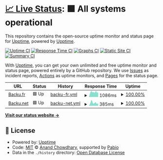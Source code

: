 # [📈 Live Status](https://demo.upptime.js.org): <!--live status--> **🟩 All systems operational**

This repository contains the open-source uptime monitor and status page for [Upptime](https://upptime.js.org), powered by [Upptime](https://github.com/upptime/upptime).

[![Uptime CI](https://github.com/boumboo/upptime/workflows/Uptime%20CI/badge.svg)](https://github.com/boumboo/upptime/actions?query=workflow%3A%22Uptime+CI%22)
[![Response Time CI](https://github.com/boumboo/upptime/workflows/Response%20Time%20CI/badge.svg)](https://github.com/boumboo/upptime/actions?query=workflow%3A%22Response+Time+CI%22)
[![Graphs CI](https://github.com/boumboo/upptime/workflows/Graphs%20CI/badge.svg)](https://github.com/boumboo/upptime/actions?query=workflow%3A%22Graphs+CI%22)
[![Static Site CI](https://github.com/boumboo/upptime/workflows/Static%20Site%20CI/badge.svg)](https://github.com/boumboo/upptime/actions?query=workflow%3A%22Static+Site+CI%22)
[![Summary CI](https://github.com/boumboo/upptime/workflows/Summary%20CI/badge.svg)](https://github.com/boumboo/upptime/actions?query=workflow%3A%22Summary+CI%22)

With [Upptime](https://upptime.js.org), you can get your own unlimited and free uptime monitor and status page, powered entirely by a GitHub repository. We use [Issues](https://github.com/upptime/upptime/issues) as incident reports, [Actions](https://github.com/boumboo/upptime/actions) as uptime monitors, and [Pages](https://demo.upptime.js.org) for the status page.

<!--start: status pages-->
<!-- This summary is generated by Upptime (https://github.com/upptime/upptime) -->
<!-- Do not edit this manually, your changes will be overwritten -->
<!-- prettier-ignore -->
| URL | Status | History | Response Time | Uptime |
| --- | ------ | ------- | ------------- | ------ |
| <img alt="" src="https://icons.duckduckgo.com/ip3/backu.fr.ico" height="13"> [Backu.fr](https://backu.fr) | 🟩 Up | [backu-fr.yml](https://github.com/boumboo/upptime/commits/HEAD/history/backu-fr.yml) | <details><summary><img alt="Response time graph" src="./graphs/backu-fr/response-time-week.png" height="20"> 1086ms</summary><br><a href="https://boumboo.github.io/upptime/history/backu-fr"><img alt="Response time 823" src="https://img.shields.io/endpoint?url=https%3A%2F%2Fraw.githubusercontent.com%2Fboumboo%2Fupptime%2FHEAD%2Fapi%2Fbacku-fr%2Fresponse-time.json"></a><br><a href="https://boumboo.github.io/upptime/history/backu-fr"><img alt="24-hour response time 1011" src="https://img.shields.io/endpoint?url=https%3A%2F%2Fraw.githubusercontent.com%2Fboumboo%2Fupptime%2FHEAD%2Fapi%2Fbacku-fr%2Fresponse-time-day.json"></a><br><a href="https://boumboo.github.io/upptime/history/backu-fr"><img alt="7-day response time 1086" src="https://img.shields.io/endpoint?url=https%3A%2F%2Fraw.githubusercontent.com%2Fboumboo%2Fupptime%2FHEAD%2Fapi%2Fbacku-fr%2Fresponse-time-week.json"></a><br><a href="https://boumboo.github.io/upptime/history/backu-fr"><img alt="30-day response time 1096" src="https://img.shields.io/endpoint?url=https%3A%2F%2Fraw.githubusercontent.com%2Fboumboo%2Fupptime%2FHEAD%2Fapi%2Fbacku-fr%2Fresponse-time-month.json"></a><br><a href="https://boumboo.github.io/upptime/history/backu-fr"><img alt="1-year response time 842" src="https://img.shields.io/endpoint?url=https%3A%2F%2Fraw.githubusercontent.com%2Fboumboo%2Fupptime%2FHEAD%2Fapi%2Fbacku-fr%2Fresponse-time-year.json"></a></details> | <details><summary><a href="https://boumboo.github.io/upptime/history/backu-fr">100.00%</a></summary><a href="https://boumboo.github.io/upptime/history/backu-fr"><img alt="All-time uptime 98.91%" src="https://img.shields.io/endpoint?url=https%3A%2F%2Fraw.githubusercontent.com%2Fboumboo%2Fupptime%2FHEAD%2Fapi%2Fbacku-fr%2Fuptime.json"></a><br><a href="https://boumboo.github.io/upptime/history/backu-fr"><img alt="24-hour uptime 100.00%" src="https://img.shields.io/endpoint?url=https%3A%2F%2Fraw.githubusercontent.com%2Fboumboo%2Fupptime%2FHEAD%2Fapi%2Fbacku-fr%2Fuptime-day.json"></a><br><a href="https://boumboo.github.io/upptime/history/backu-fr"><img alt="7-day uptime 100.00%" src="https://img.shields.io/endpoint?url=https%3A%2F%2Fraw.githubusercontent.com%2Fboumboo%2Fupptime%2FHEAD%2Fapi%2Fbacku-fr%2Fuptime-week.json"></a><br><a href="https://boumboo.github.io/upptime/history/backu-fr"><img alt="30-day uptime 100.00%" src="https://img.shields.io/endpoint?url=https%3A%2F%2Fraw.githubusercontent.com%2Fboumboo%2Fupptime%2FHEAD%2Fapi%2Fbacku-fr%2Fuptime-month.json"></a><br><a href="https://boumboo.github.io/upptime/history/backu-fr"><img alt="1-year uptime 98.85%" src="https://img.shields.io/endpoint?url=https%3A%2F%2Fraw.githubusercontent.com%2Fboumboo%2Fupptime%2FHEAD%2Fapi%2Fbacku-fr%2Fuptime-year.json"></a></details>
| <img alt="" src="https://icons.duckduckgo.com/ip3/backu.net.ico" height="13"> [Backu.net](https://backu.net) | 🟩 Up | [backu-net.yml](https://github.com/boumboo/upptime/commits/HEAD/history/backu-net.yml) | <details><summary><img alt="Response time graph" src="./graphs/backu-net/response-time-week.png" height="20"> 385ms</summary><br><a href="https://boumboo.github.io/upptime/history/backu-net"><img alt="Response time 601" src="https://img.shields.io/endpoint?url=https%3A%2F%2Fraw.githubusercontent.com%2Fboumboo%2Fupptime%2FHEAD%2Fapi%2Fbacku-net%2Fresponse-time.json"></a><br><a href="https://boumboo.github.io/upptime/history/backu-net"><img alt="24-hour response time 326" src="https://img.shields.io/endpoint?url=https%3A%2F%2Fraw.githubusercontent.com%2Fboumboo%2Fupptime%2FHEAD%2Fapi%2Fbacku-net%2Fresponse-time-day.json"></a><br><a href="https://boumboo.github.io/upptime/history/backu-net"><img alt="7-day response time 385" src="https://img.shields.io/endpoint?url=https%3A%2F%2Fraw.githubusercontent.com%2Fboumboo%2Fupptime%2FHEAD%2Fapi%2Fbacku-net%2Fresponse-time-week.json"></a><br><a href="https://boumboo.github.io/upptime/history/backu-net"><img alt="30-day response time 379" src="https://img.shields.io/endpoint?url=https%3A%2F%2Fraw.githubusercontent.com%2Fboumboo%2Fupptime%2FHEAD%2Fapi%2Fbacku-net%2Fresponse-time-month.json"></a><br><a href="https://boumboo.github.io/upptime/history/backu-net"><img alt="1-year response time 509" src="https://img.shields.io/endpoint?url=https%3A%2F%2Fraw.githubusercontent.com%2Fboumboo%2Fupptime%2FHEAD%2Fapi%2Fbacku-net%2Fresponse-time-year.json"></a></details> | <details><summary><a href="https://boumboo.github.io/upptime/history/backu-net">100.00%</a></summary><a href="https://boumboo.github.io/upptime/history/backu-net"><img alt="All-time uptime 72.04%" src="https://img.shields.io/endpoint?url=https%3A%2F%2Fraw.githubusercontent.com%2Fboumboo%2Fupptime%2FHEAD%2Fapi%2Fbacku-net%2Fuptime.json"></a><br><a href="https://boumboo.github.io/upptime/history/backu-net"><img alt="24-hour uptime 100.00%" src="https://img.shields.io/endpoint?url=https%3A%2F%2Fraw.githubusercontent.com%2Fboumboo%2Fupptime%2FHEAD%2Fapi%2Fbacku-net%2Fuptime-day.json"></a><br><a href="https://boumboo.github.io/upptime/history/backu-net"><img alt="7-day uptime 100.00%" src="https://img.shields.io/endpoint?url=https%3A%2F%2Fraw.githubusercontent.com%2Fboumboo%2Fupptime%2FHEAD%2Fapi%2Fbacku-net%2Fuptime-week.json"></a><br><a href="https://boumboo.github.io/upptime/history/backu-net"><img alt="30-day uptime 100.00%" src="https://img.shields.io/endpoint?url=https%3A%2F%2Fraw.githubusercontent.com%2Fboumboo%2Fupptime%2FHEAD%2Fapi%2Fbacku-net%2Fuptime-month.json"></a><br><a href="https://boumboo.github.io/upptime/history/backu-net"><img alt="1-year uptime 67.21%" src="https://img.shields.io/endpoint?url=https%3A%2F%2Fraw.githubusercontent.com%2Fboumboo%2Fupptime%2FHEAD%2Fapi%2Fbacku-net%2Fuptime-year.json"></a></details>

<!--end: status pages-->

[**Visit our status website →**](https://demo.upptime.js.org)

## 📄 License

- Powered by: [Upptime](https://github.com/upptime/upptime)
- Code: [MIT](./LICENSE) © [Anand Chowdhary](https://anandchowdhary.com), supported by [Pabio](https://pabio.com)
- Data in the `./history` directory: [Open Database License](https://opendatacommons.org/licenses/odbl/1-0/)
